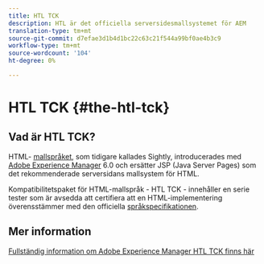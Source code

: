 ```yaml
---
title: HTL TCK
description: HTL är det officiella serversidesmallsystemet för AEM
translation-type: tm+mt
source-git-commit: d7efae3d1b4d1bc22c63c21f544a99bf0ae4b3c9
workflow-type: tm+mt
source-wordcount: '104'
ht-degree: 0%

---
```



# HTL TCK {#the-htl-tck}

## Vad är HTL TCK?

HTML- [mallspråket](overview.md), som tidigare kallades Sightly, introducerades med [Adobe Experience Manager](http://www.adobe.com/solutions/web-experience-management.html) 6.0 och ersätter JSP (Java Server Pages) som det rekommenderade serversidans mallsystem för HTML.

Kompatibilitetspaket för HTML-mallspråk - HTL TCK - innehåller en serie tester som är avsedda att certifiera att en HTML-implementering överensstämmer med den officiella [språkspecifikationen](https://github.com/adobe/htl-spec).

## Mer information

[Fullständig information om Adobe Experience Manager HTL TCK finns här](https://github.com/adobe/htl-tck)
